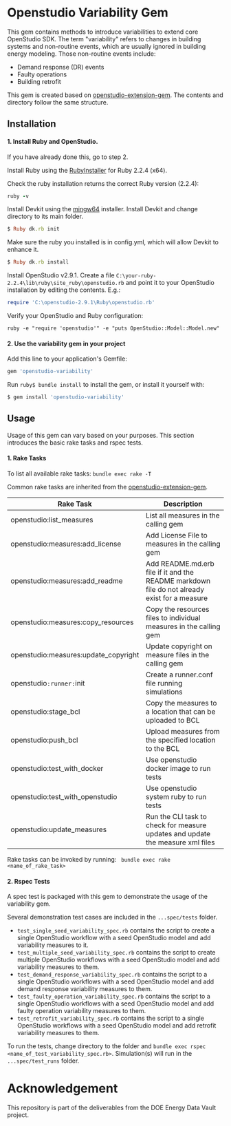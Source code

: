 # Openstudio Variability Gem

This gem contains methods to introduce variabilities to extend core OpenStudio SDK. The term "variability" refers to changes in building systems and non-routine events, which are usually ignored in building energy modeling. Those non-routine events include:
- Demand response (DR) events
- Faulty operations
- Building retrofit

This gem is created based on [openstudio-extension-gem](https://github.com/NREL/openstudio-extension-gem). The contents and directory follow the same structure.


## Installation

#### 1. Install Ruby and OpenStudio.
If you have already done this, go to step 2.

Install Ruby using the [RubyInstaller](https://rubyinstaller.org/downloads/archives/) for Ruby 2.2.4 (x64).

Check the ruby installation returns the correct Ruby version (2.2.4):

```ruby
ruby -v
```

Install Devkit using the [mingw64](https://dl.bintray.com/oneclick/rubyinstaller/DevKit-mingw64-64-4.7.2-20130224-1432-sfx.exe) installer.
Install Devkit and change directory to its main folder. 

```ruby
$ Ruby dk.rb init
```

Make sure the ruby you installed is in config.yml, which will allow Devkit to enhance it.
```ruby
$ Ruby dk.rb install
```

Install OpenStudio v2.9.1.  Create a file ```C:\your-ruby-2.2.4\lib\ruby\site_ruby\openstudio.rb``` and point it to your OpenStudio installation by editing the contents.  E.g.:

```ruby
require 'C:\openstudio-2.9.1\Ruby\openstudio.rb'
```

Verify your OpenStudio and Ruby configuration:
```
ruby -e "require 'openstudio'" -e "puts OpenStudio::Model::Model.new"
```

#### 2. Use the variability gem in your project 

Add this line to your application's Gemfile:

```ruby
gem 'openstudio-variability'
```

Run ```ruby$ bundle install``` to install the gem, or install it yourself with:

```ruby
$ gem install 'openstudio-variability'
```

## Usage

Usage of this gem can vary based on your purposes. This section introduces the basic rake tasks and rspec tests. 

#### 1. Rake Tasks


To list all available rake tasks: ``` bundle exec rake -T ```

Common rake tasks are inherited from the [openstudio-extension-gem](https://github.com/NREL/openstudio-extension-gem#rake-tasks).

| Rake Task | Description |
| --------- | ----------- |
| openstudio:list_measures             | List all measures in the calling gem |
| openstudio:measures:add_license      | Add License File to measures in the calling gem |
| openstudio:measures:add_readme       | Add README.md.erb file if it and the README markdown file do not already exist for a measure |
| openstudio:measures:copy_resources   | Copy the resources files to individual measures in the calling gem |
| openstudio:measures:update_copyright | Update copyright on measure files in the calling gem |
| openstudio`:runner:`init             | Create a runner.conf file running simulations |
| openstudio:stage_bcl                 | Copy the measures to a location that can be uploaded to BCL |
| openstudio:push_bcl                  | Upload measures from the specified location to the BCL |
| openstudio:test_with_docker          | Use openstudio docker image to run tests |
| openstudio:test_with_openstudio      | Use openstudio system ruby to run tests |
| openstudio:update_measures           | Run the CLI task to check for measure updates and update the measure xml files |

Rake tasks can be invoked by running: ``` bundle exec rake <name_of_rake_task>```


#### 2. Rspec Tests

A spec test is packaged with this gem to demonstrate the usage of the variability gem.

Several demonstration test cases are included in the ```...spec/tests``` folder.

* ```test_single_seed_variability_spec.rb``` contains the script to create a single OpenStudio workflow with a seed OpenStudio model and add variability measures to it.
* ```test_multiple_seed_variability_spec.rb``` contains the script to create multiple OpenStudio workflows with a seed OpenStudio model and add variability measures to them.
* ```test_demand_response_variability_spec.rb``` contains the script to a single OpenStudio workflows with a seed OpenStudio model and add demand response variability measures to them.
* ```test_faulty_operation_variability_spec.rb``` contains the script to a single OpenStudio workflows with a seed OpenStudio model and add faulty operation variability measures to them.
* ```test_retrofit_variability_spec.rb``` contains the script to a single OpenStudio workflows with a seed OpenStudio model and add retrofit variability measures to them.

To run the tests, change directory to the folder and ```bundle exec rspec <name_of_test_variability_spec.rb>```.
Simulation(s) will run in the ```...spec/test_runs``` folder.


# Acknowledgement

This repository is part of the deliverables from the DOE Energy Data Vault project.